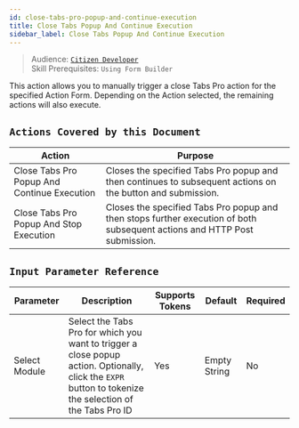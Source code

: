 ```yaml
---
id: close-tabs-pro-popup-and-continue-execution
title: Close Tabs Popup And Continue Execution
sidebar_label: Close Tabs Popup And Continue Execution
---
```


> Audience: [`Citizen Developer`](/docs/audience#citizen-developers)<br/>
> Skill Prerequisites: `Using Form Builder`

This action allows you to manually trigger a close Tabs Pro action for the specified Action Form. Depending on the Action selected, the remaining actions will also execute.

## `Actions Covered by this Document`

| Action | Purpose |
| -- | -- |
| Close Tabs Pro Popup And Continue Execution | Closes the specified Tabs Pro popup and then continues to subsequent actions on the button and submission. |
| Close Tabs Pro Popup And Stop Execution | Closes the specified Tabs Pro popup and then stops further execution of both subsequent actions and HTTP Post submission. |

## `Input Parameter Reference`

| Parameter | Description | Supports Tokens | Default | Required |
| -- | -- | -- | -- | -- |
| Select Module | Select the Tabs Pro for which you want to trigger a close popup action. Optionally, click the `EXPR` button to tokenize the selection of the Tabs Pro ID| Yes | Empty String | No |

